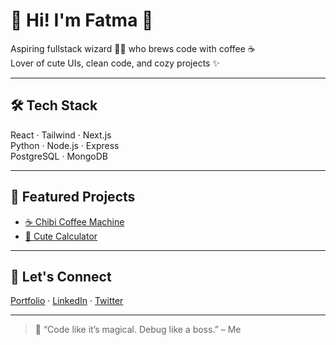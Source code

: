 # 🍓 Hi! I'm Fatma 🌸

Aspiring fullstack wizard 🧙‍♀️ who brews code with coffee ☕  
Lover of cute UIs, clean code, and cozy projects ✨

---

## 🛠 Tech Stack

React · Tailwind · Next.js  
Python · Node.js · Express  
PostgreSQL · MongoDB

---

## 💖 Featured Projects

- [☕ Chibi Coffee Machine](https://github.com/Peachy114/Python-Capstone-and-Project)  
- [🧮 Cute Calculator](https://github.com/Peachy114/calculator)

---

## 🌸 Let's Connect

[Portfolio](https://fatma-portfolio-n58033p0n-peachy114s-projects.vercel.app/) · [LinkedIn](https://www.linkedin.com/in/fatmagabuya/) · [Twitter](https://twitter.com/PeachyPeachy_1)

---

> 💬 “Code like it’s magical. Debug like a boss.” – Me
